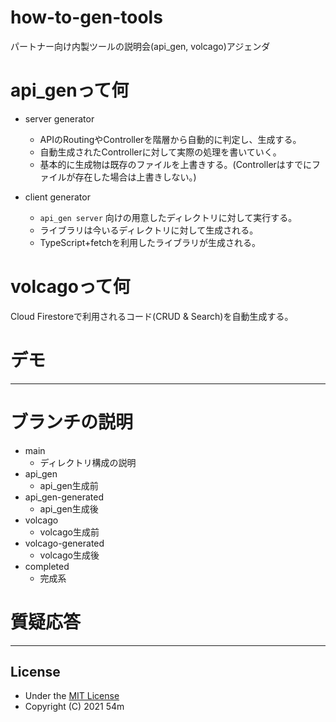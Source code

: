# how-to-gen-tools
パートナー向け内製ツールの説明会(api_gen, volcago)アジェンダ

# api_genって何
- server generator
  - APIのRoutingやControllerを階層から自動的に判定し、生成する。
  - 自動生成されたControllerに対して実際の処理を書いていく。
  - 基本的に生成物は既存のファイルを上書きする。(Controllerはすでにファイルが存在した場合は上書きしない。)

- client generator
  - `api_gen server` 向けの用意したディレクトリに対して実行する。
  - ライブラリは今いるディレクトリに対して生成される。
  - TypeScript+fetchを利用したライブラリが生成される。

# volcagoって何
Cloud Firestoreで利用されるコード(CRUD & Search)を自動生成する。

# デモ

---

# ブランチの説明
- main
  - ディレクトリ構成の説明
- api_gen
  - api_gen生成前
- api_gen-generated
  - api_gen生成後
- volcago
  - volcago生成前
- volcago-generated
  - volcago生成後
- completed
  - 完成系

# 質疑応答

---

## License
- Under the [MIT License](./LICENSE)
- Copyright (C) 2021 54m
